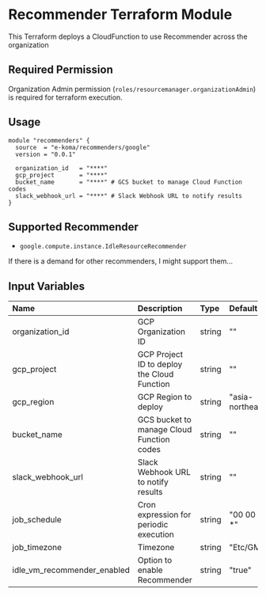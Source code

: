 # Recommender Terraform Module
This Terraform deploys a CloudFunction to use Recommender across the organization

## Required Permission
Organization Admin permission (`roles/resourcemanager.organizationAdmin`) is required for terraform execution.

## Usage
```hcl
module "recommenders" {
  source  = "e-koma/recommenders/google"
  version = "0.0.1"

  organization_id   = "****"
  gcp_project       = "****"
  bucket_name       = "****" # GCS bucket to manage Cloud Function codes
  slack_webhook_url = "****" # Slack Webhook URL to notify results
}
```

## Supported Recommender
- `google.compute.instance.IdleResourceRecommender`

If there is a demand for other recommenders, I might support them...

## Input Variables
| Name                        | Description                                 | Type   | Default           | Required |
|:----------------------------|:--------------------------------------------|:-------|:------------------|:---------|
| organization_id             | GCP Organization ID                         | string | ""                | yes      |
| gcp_project                 | GCP Project ID to deploy the Cloud Function | string | ""                | yes      |
| gcp_region                  | GCP Region to deploy                        | string | "asia-northeast1" | no       |
| bucket_name                 | GCS bucket to manage Cloud Function codes   | string | ""                | yes      |
| slack_webhook_url           | Slack Webhook URL to notify results         | string | ""                | yes      |
| job_schedule                | Cron expression for periodic execution      | string | "00 00 1 * *"     | no       |
| job_timezone                | Timezone                                    | string | "Etc/GMT"         | no       |
| idle_vm_recommender_enabled | Option to enable Recommender                | string | "true"            | no       |
